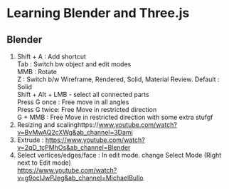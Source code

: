 # Learning Blender and Three.js

## Blender
1. Shift + A : Add shortcut<br> 
Tab : Switch bw object and edit modes<br>
 MMB : Rotate<br>
 Z : Switch b/w Wireframe, Rendered, Solid, Material Review. Default : Solid<br>
    Shift + Alt + LMB - select all connected parts<br>
   Press G once : Free move in all angles<br>
    Press G twice: Free Move in restricted direction<br>
   G + MMB : Free Move in restricted direction with some extra stufgf
2. Resizing and scalinghttps://www.youtube.com/watch?v=BvMwAQ2cXWg&ab_channel=3Dami
3. Extrude : https://www.youtube.com/watch?v=2qD_tcPMhOs&ab_channel=Blender
4. Select vertices/edges/face : In edit mode. change Select Mode (Right next to Edit mode)<Br>
https://www.youtube.com/watch?v=g9ocIJwPJeg&ab_channel=MichaelBullo